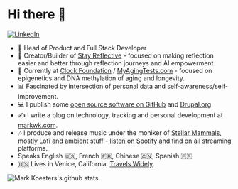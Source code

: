 # Hi there 👋
<p align="left">
<a href="https://www.linkedin.com/in/markwkoester/">
  <img src="https://img.shields.io/badge/-LinkedIn-%233781da" alt="LinkedIn"/>
</a> 
</p>

* 📱 Head of Product and Full Stack Developer
* 🔮 Creator/Builder of [Stay Reflective](https://stayreflective.com/) - focused on making reflection easier and better through reflection journeys and AI empowerment
* 🏈 Currently at [Clock Foundation](https://clockfoundation.org/) / [MyAgingTests.com](https://myagingtests.com/) -  focused on epigenetics and DNA methylation of aging and longevity.
* 📊 Fascinated by intersection of personal data and self-awareness/self-improvement.
* 💻 I publish some [open source software on GitHub](https://github.com/markwk?tab=repositories) and [Drupal.org](https://www.drupal.org/u/markwk)
* ✍️ I write a blog on technology, tracking and personal development at [markwk.com](http://www.markwk.com/). 
* 🎶 I produce and release music under the moniker of [Stellar Mammals](https://stellarmammals.com/), mostly Lofi and ambient stuff - [listen on Spotify](https://open.spotify.com/artist/3DKlqxc1m82xgs01yuPM7l?si=NU-10M0uQc6KWivpm_9ORg) and find on all streaming platforms. 
* Speaks English 🇺🇸, French 🇫🇷, Chinese 🇨🇳, Spanish 🇪🇸 
* 🇺🇸 Lives in Venice, California. [Travels Widely](http://www.markwk.com/country-list.html). 

<p align="right">

  ![Mark Koesters's github stats](https://github-readme-stats.vercel.app/api?username=markwk&count_private=true&show_icons=true)
  
</p>
